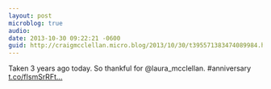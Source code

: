 ```yaml
---
layout: post
microblog: true
audio: 
date: 2013-10-30 09:22:21 -0600
guid: http://craigmcclellan.micro.blog/2013/10/30/t395571383474089984.html
---
```

Taken 3 years ago today. So thankful for @laura_mcclellan. #anniversary [t.co/fIsmSrRFt...](http://t.co/fIsmSrRFtd)
